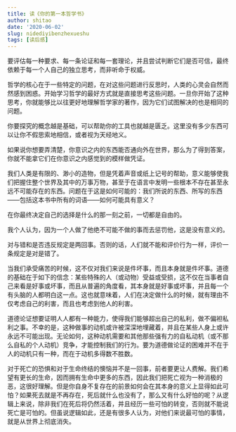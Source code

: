 ```yaml
---
title: 读《你的第一本哲学书》
author: shitao
date: '2020-06-02'
slug: nidediyibenzhexueshu
tags: [读后感]
---
```


要评估每一种要求、每一条论证和每一套理论，并且尝试判断它们是否可信，最终依赖于每一个人自己的独立思考，而非听命于权威。

哲学的核心在于一些特定的问题，在对这些问题进行反思时，人类的心灵会自然而然感到困惑。开始学习哲学的最好方式就是直接思考这些问题。一旦你开始了这种思考，你就能够比以往更好地理解哲学家的著作，因为它们试图解决的也是相同的问题。

你要探究的概念越是基础，可以帮助你的工具也就越是匮乏。这里没有多少东西可以让你不假思索地相信，或者视为天经地义。

如果说你想要弄清楚，你意识之内的东西能否通向外在世界，那么为了得到答案，你就不能拿它们在你意识之内感觉到的模样做凭证。

我们人类是有限的、渺小的造物，但是凭着声音或纸上记号的帮助，意义能够使我们把握住整个世界及其中的万事万物，甚至于在语言中发明一些根本不存在甚至永远不可能存在的东西。问题在于这是如何可能的：我们所说的东西、所写的东西——包括这本书中所有的词语——如何可能具有意义？

在你最终决定自己的选择是什么的那一刻之前，一切都是自由的。

我个人认为，因为一个人做了他绝不可能不做的事而去惩罚他，这是没有意义的。

对与错和是否违反规定是两回事。否则的话，人们就不能和评价行为一样，评价一条规定是对是错了。

当我们承受痛苦的时候，这不仅对我们来说是件坏事，而且本身就是件坏事。道德的基础在于如下的信念：某些特殊的人（或动物）受益或受损，这不仅在当事者自己来看是好事或坏事，而且从普遍的角度看，其本身就是好事或坏事，并且每一个有头脑的人都明白这一点。这也就意味着，人们在决定做什么的时候，就有理由不仅考虑自己的利害，而且也考虑到他人的利害。

道德论证想要证明人人都有一种能力，使得我们能够超出自己的私利，做不偏袒私利之事。不幸的是，这种做事的动机或许被深深地埋藏着，并且在某些人身上或许永远不可能出现。无论如何，这种动机需要和其他那些强有力的自私动机（或不那么自私的个人动机）竞争，才能控制我们的行为。要为道德做论证的困难并不在于人的动机只有一种，而在于动机多得数不胜数。

对于死亡的恐惧和对于生命终结的懊恼并不是一回事，前者要更让人费解。我们希望有更长的生命，因而拥有生命中更多的东西，因此我们把死亡视为一种消极的恶，这很好理解。但是你自身不复存在的前景如何会在其本身的意义上显得如此可怕？如果死去就是不再存在，死后就什么也没有了，那么又有什么好怕的呢？从逻辑上来说，除非我们在死后将仍然活着，并且经历一些可怕的转变，否则就不能说死亡是可怕的。但虽说逻辑如此，还是有很多人认为，对他们来说最可怕的事情，就是从世界上彻底消失。

